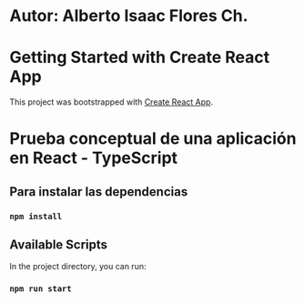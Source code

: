 # Autor: Alberto Isaac Flores Ch.

# Getting Started with Create React App

This project was bootstrapped with [Create React App](https://github.com/facebook/create-react-app).

# Prueba conceptual de una aplicación en React - TypeScript

## Para instalar las dependencias
### `npm install`

## Available Scripts

In the project directory, you can run:

### `npm run start`

